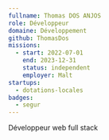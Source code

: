 ```yaml
---
fullname: Thomas DOS ANJOS
role: Développeur
domaine: Développement
github: ThomasDos
missions:
  - start: 2022-07-01
    end: 2023-12-31
    status: independent
    employer: Malt
startups:
  - dotations-locales
badges:
  - segur
---
```


Développeur web full stack
